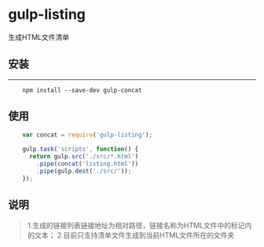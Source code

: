 # gulp-listing
生成HTML文件清单

## 安装
---
```
    npm install --save-dev gulp-concat
```

## 使用
```javascript
    var concat = require('gulp-listing');
    
    gulp.task('scripts', function() {
      return gulp.src('./src/*.html')
        .pipe(concat('listing.html'))
        .pipe(gulp.dest('./src/'));
    });
```

## 说明
>1.生成的链接列表链接地址为相对路径，链接名称为HTML文件中的<title></title>标记内的文本；
>2.目前只支持清单文件生成到当前HTML文件所在的文件夹

